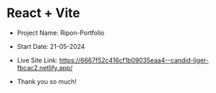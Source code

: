 # React + Vite

- Project Name: Ripon-Portfolio
- Start Date: 21-05-2024
- Live Site Link: https://6667f52c416cf1b09035eaa4--candid-liger-fbcac2.netlify.app/

- Thank you so much!
